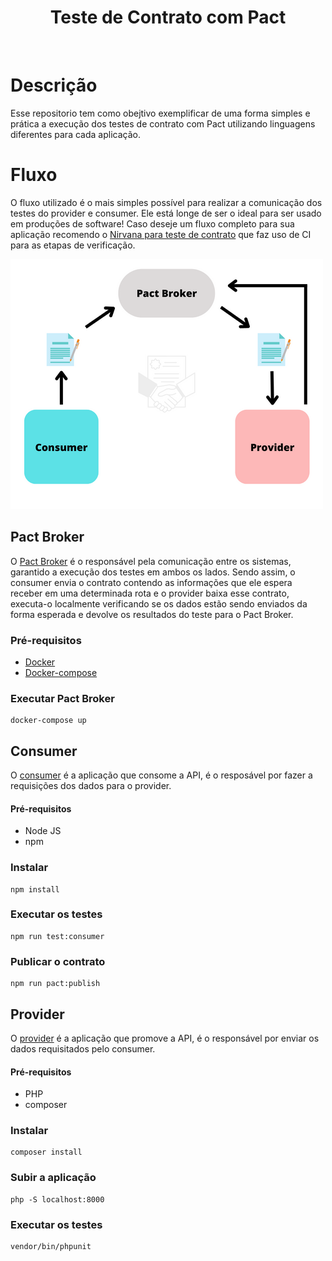 <div align="center">
  <h1>Teste de Contrato com Pact</h1>
</div>
<br>


# Descrição

Esse repositorio tem como obejtivo exemplificar de uma forma simples e prática a execução dos testes de contrato com 
Pact utilizando linguagens diferentes para cada aplicação. 


# Fluxo

O fluxo utilizado é o mais simples possível para realizar a comunicação dos testes do provider e consumer. 
Ele está longe de ser o ideal para ser usado em produções de software! 
Caso deseje um fluxo completo para sua aplicação recomendo o 
[Nirvana para teste de contrato](https://github.com/PauloGoncalvesBH/nirvana-teste-de-contrato) que faz uso de CI para as etapas de verificação.  

<img src=".github/fluxo-pact-broker.png" width="500px" height="400px"/>

## Pact Broker
O [Pact Broker](docker-compose.yml) é o responsável pela comunicação entre os sistemas, garantido a execução dos testes 
em ambos os lados. Sendo assim, o consumer envia o contrato contendo as informações que ele espera receber em uma determinada rota
e o provider baixa esse contrato, executa-o localmente verificando se os dados estão sendo enviados da forma esperada e devolve
os resultados do teste para o Pact Broker.

### Pré-requisitos
- [Docker](https://docs.docker.com/get-docker/)
- [Docker-compose](https://docs.docker.com/compose/install/)

### Executar Pact Broker
 ```
docker-compose up
 ```

## Consumer
O [consumer](./consumer) é a aplicação que consome a API, é o resposável por fazer a requisições dos dados para o provider. 

#### Pré-requisitos
- Node JS
- npm

### Instalar
 ```
 npm install
 ```
### Executar os testes
 ```
 npm run test:consumer
 ```
### Publicar o contrato
 ```
 npm run pact:publish
 ```

## Provider
O [provider](./provider) é a aplicação que promove a API, é o responsável por enviar os dados requisitados pelo consumer.

#### Pré-requisitos
- PHP
- composer

### Instalar
 ```
 composer install
 ```
 
### Subir a aplicação
 ```
 php -S localhost:8000
 ```

### Executar os testes
 ```
vendor/bin/phpunit
 ```

